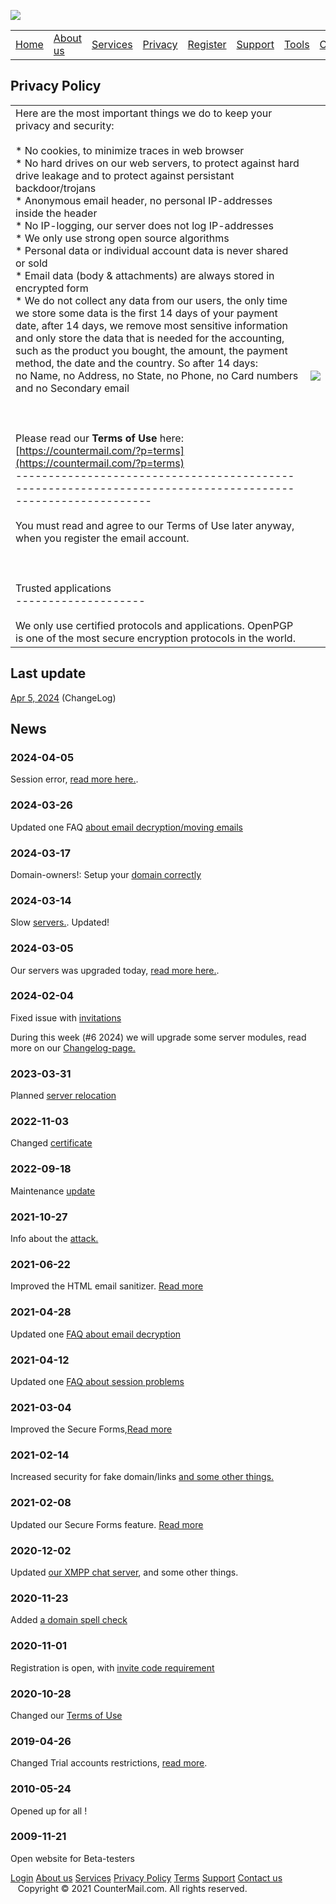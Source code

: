 ![](images/cm_www_green.gif)

|     |     |     |     |     |     |     |     |     |     |
| --- | --- | --- | --- | --- | --- | --- | --- | --- | --- |
| [Home](https://countermail.com/?p=start) | [About us](https://countermail.com/?p=about) | [Services](https://countermail.com/?p=services) | [Privacy](https://countermail.com/?p=privacy) | [Register](https://webmail.countermail.com/register/index.php) | [Support](https://support.countermail.com/) | [Tools](https://countermail.com/?p=javatest&d=tools) | [Contact](https://countermail.com/?p=contact) | [Login](https://webmail.countermail.com/) |     |

Privacy Policy
--------------

|     |     |
| --- | --- |
| Here are the most important things we do to keep your privacy and security:<br><br>* No cookies, to minimize traces in web browser<br>* No hard drives on our web servers, to protect against hard drive leakage and to protect against persistant backdoor/trojans<br>* Anonymous email header, no personal IP-addresses inside the header<br>* No IP-logging, our server does not log IP-addresses<br>* We only use strong open source algorithms<br>* Personal data or individual account data is never shared or sold<br>* Email data (body & attachments) are always stored in encrypted form<br>* We do not collect any data from our users, the only time we store some data is the first 14 days of your payment date, after 14 days, we remove most sensitive information and only store the data that is needed for the accounting, such as the product you bought, the amount, the payment method, the date and the country. So after 14 days:  <br>    no Name, no Address, no State, no Phone, no Card numbers and no Secondary email<br><br>  <br><br>Please read our **Terms of Use** here: [https://countermail.com/?p=terms](https://countermail.com/?p=terms)<br>-----------------------------------------------------------------------------------------------------------<br><br>You must read and agree to our Terms of Use later anyway, when you register the email account.<br><br>  <br><br>Trusted applications<br>--------------------<br><br>We only use certified protocols and applications. OpenPGP is one of the most secure encryption protocols in the world. | ![](images/kryptos_small.jpg) |

Last update
-----------

[Apr 5, 2024](https://countermail.com/?p=changelog&t=1712338425) (ChangeLog)

News
----

### 2024-04-05

Session error, [read more here.](https://countermail.com/?p=changelog&t=20240205).

### 2024-03-26

Updated one FAQ [about email decryption/moving emails](https://countermail.com/?p=changelog&t=1)

### 2024-03-17

Domain-owners!: Setup your [domain correctly](https://countermail.com/?p=changelog&t=20240205)

### 2024-03-14

Slow [servers.](https://countermail.com/?p=changelog&t=20240205). Updated!

### 2024-03-05

Our servers was upgraded today, [read more here.](https://countermail.com/?p=changelog&t=20240205).

### 2024-02-04

Fixed issue with [invitations](https://countermail.com/?p=changelog&t=20240204)

During this week (#6 2024) we will upgrade some server modules, read more on our [Changelog-page.](https://countermail.com/?p=changelog&t=202402041)

### 2023-03-31

Planned [server relocation](https://countermail.com/?p=changelog&t=1)

### 2022-11-03

Changed [certificate](https://countermail.com/?p=changelog&t=1)

### 2022-09-18

Maintenance [update](https://countermail.com/?p=changelog&t=1)

### 2021-10-27

Info about the [attack.](https://countermail.com/?p=changelog&t=1)

### 2021-06-22

Improved the HTML email sanitizer. [Read more](https://countermail.com/?p=changelog&t=1)

### 2021-04-28

Updated one [FAQ about email decryption](https://countermail.com/?p=changelog&t=1)

### 2021-04-12

Updated one [FAQ about session problems](https://countermail.com/?p=changelog&t=1)

### 2021-03-04

Improved the Secure Forms,[Read more](https://countermail.com/?p=changelog&t=1)

### 2021-02-14

Increased security for fake domain/links [and some other things.](https://countermail.com/?p=changelog&t=1)

### 2021-02-08

Updated our Secure Forms feature. [Read more](https://countermail.com/?p=changelog&t=1)

### 2020-12-02

Updated [our XMPP chat server](https://countermail.com/?p=changelog&t=1), and some other things.

### 2020-11-23

Added [a domain spell check](https://countermail.com/?p=changelog&t=1)

### 2020-11-01

Registration is open, with [invite code requirement](https://countermail.com/?p=changelog&t=1)

### 2020-10-28

Changed our [Terms of Use](https://countermail.com/?p=changelog&t=1)

### 2019-04-26

Changed Trial accounts restrictions, [read more](https://countermail.com/?p=changelog&t=1).

### 2010-05-24

Opened up for all !

### 2009-11-21

Open website for Beta-testers

  
  

[Login](https://webmail.countermail.com/) [About us](https://countermail.com/?p=about) [Services](https://countermail.com/?p=services) [Privacy Policy](https://countermail.com/?p=privacy) [Terms](https://countermail.com/?p=terms) [Support](https://support.countermail.com/) [Contact us](https://countermail.com/?p=contact)    Copyright © 2021 CounterMail.com. All rights reserved.
